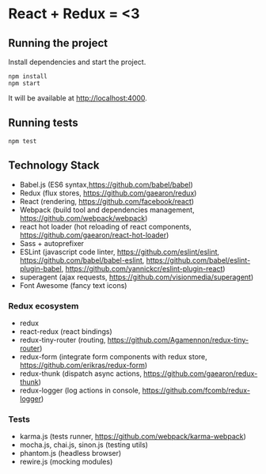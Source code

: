 # React + Redux = <3

## Running the project

Install dependencies and start the project.

```
npm install
npm start
```

It will be available at [http://localhost:4000](http://localhost:4000).

## Running tests

```
npm test
```

## Technology Stack

* Babel.js (ES6 syntax,https://github.com/babel/babel)
* Redux (flux stores, https://github.com/gaearon/redux)
* React (rendering, https://github.com/facebook/react)
* Webpack (build tool and dependencies management, https://github.com/webpack/webpack)
* react hot loader (hot reloading of react components, https://github.com/gaearon/react-hot-loader)
* Sass + autoprefixer
* ESLint (javascript code linter, https://github.com/eslint/eslint, https://github.com/babel/babel-eslint, https://github.com/babel/eslint-plugin-babel, https://github.com/yannickcr/eslint-plugin-react)
* superagent (ajax requests, https://github.com/visionmedia/superagent)
* Font Awesome (fancy text icons)

### Redux ecosystem

* redux
* react-redux (react bindings)
* redux-tiny-router (routing, https://github.com/Agamennon/redux-tiny-router)
* redux-form (integrate form components with redux store, https://github.com/erikras/redux-form)
* redux-thunk (dispatch async actions, https://github.com/gaearon/redux-thunk)
* redux-logger (log actions in console, https://github.com/fcomb/redux-logger)

### Tests

* karma.js (tests runner, https://github.com/webpack/karma-webpack)
* mocha.js, chai.js, sinon.js (testing utils)
* phantom.js (headless browser)
* rewire.js (mocking modules)
